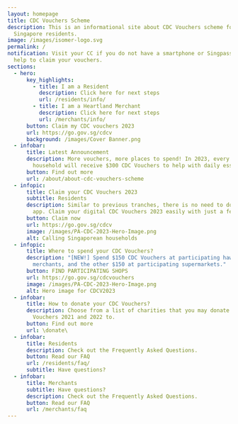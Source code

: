 ```yaml
---
layout: homepage
title: CDC Vouchers Scheme
description: This is an informational site about CDC Vouchers scheme for
  Singapore residents.
image: /images/isomer-logo.svg
permalink: /
notification: Visit your CC if you do not have a smartphone or Singpass or need
  help to claim your vouchers.
sections:
  - hero:
      key_highlights:
        - title: I am a Resident
          description: Click here for next steps
          url: /residents/info/
        - title: I am a Heartland Merchant
          description: Click here for next steps
          url: /merchants/info/
      button: Claim my CDC vouchers 2023
      url: https://go.gov.sg/cdcv
      background: /images/Cover Banner.png
  - infobar:
      title: Latest Announcement
      description: More vouchers, more places to spend! In 2023, every Singaporean
        household will receive $300 CDC Vouchers to help with daily essentials.
      button: Find out more
      url: /about/about-cdc-vouchers-scheme
  - infopic:
      title: Claim your CDC Vouchers 2023
      subtitle: Residents
      description: Similar to previous tranches, there is no need to download a mobile
        app. Claim your digital CDC Vouchers 2023 easily with just a few taps.
      button: Claim now
      url: https://go.gov.sg/cdcv
      image: /images/PA-CDC-2023-Hero-Image.png
      alt: Calling Singaporean households
  - infopic:
      title: Where to spend your CDC Vouchers?
      description: "[NEW!] Spend $150 CDC Vouchers at participating hawkers/heartland
        merchants, and the other $150 at participating supermarkets."
      button: FIND PARTICIPATING SHOPS
      url: https://go.gov.sg/cdcvouchers
      image: /images/PA-CDC-2023-Hero-Image.png
      alt: Hero image for CDCV2023
  - infobar:
      title: How to donate your CDC Vouchers?
      description: Choose from a list of charities that you may donate your CDC
        Vouchers 2021 and 2022 to.
      button: Find out more
      url: \donate\
  - infobar:
      title: Residents
      description: Check out the Frequently Asked Questions.
      button: Read our FAQ
      url: /residents/faq/
      subtitle: Have questions?
  - infobar:
      title: Merchants
      subtitle: Have questions?
      description: Check out the Frequently Asked Questions.
      button: Read our FAQ
      url: /merchants/faq
---
```

